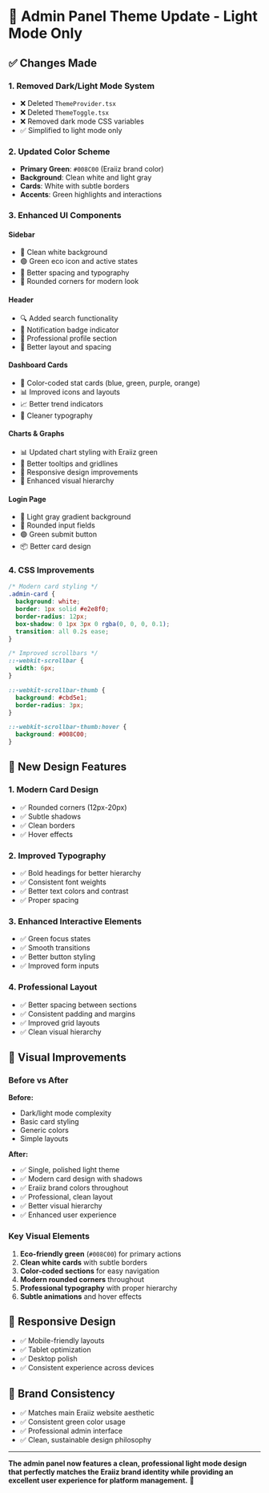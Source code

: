 # 🎨 Admin Panel Theme Update - Light Mode Only

## ✅ **Changes Made**

### **1. Removed Dark/Light Mode System**
- ❌ Deleted `ThemeProvider.tsx`
- ❌ Deleted `ThemeToggle.tsx`
- ❌ Removed dark mode CSS variables
- ✅ Simplified to light mode only

### **2. Updated Color Scheme**
- **Primary Green**: `#008C00` (Eraiiz brand color)
- **Background**: Clean white and light gray
- **Cards**: White with subtle borders
- **Accents**: Green highlights and interactions

### **3. Enhanced UI Components**

#### **Sidebar**
- 🎨 Clean white background
- 🟢 Green eco icon and active states
- 📱 Better spacing and typography
- 🔄 Rounded corners for modern look

#### **Header**
- 🔍 Added search functionality
- 🔔 Notification badge indicator
- 👤 Professional profile section
- 📏 Better layout and spacing

#### **Dashboard Cards**
- 🌈 Color-coded stat cards (blue, green, purple, orange)
- 📊 Improved icons and layouts
- 📈 Better trend indicators
- 🎯 Cleaner typography

#### **Charts & Graphs**
- 📊 Updated chart styling with Eraiiz green
- 🎨 Better tooltips and gridlines
- 📱 Responsive design improvements
- 🎯 Enhanced visual hierarchy

#### **Login Page**
- 🎨 Light gray gradient background
- 📱 Rounded input fields
- 🟢 Green submit button
- 📦 Better card design

### **4. CSS Improvements**
```css
/* Modern card styling */
.admin-card {
  background: white;
  border: 1px solid #e2e8f0;
  border-radius: 12px;
  box-shadow: 0 1px 3px 0 rgba(0, 0, 0, 0.1);
  transition: all 0.2s ease;
}

/* Improved scrollbars */
::-webkit-scrollbar {
  width: 6px;
}

::-webkit-scrollbar-thumb {
  background: #cbd5e1;
  border-radius: 3px;
}

::-webkit-scrollbar-thumb:hover {
  background: #008C00;
}
```

## 🎯 **New Design Features**

### **1. Modern Card Design**
- ✅ Rounded corners (12px-20px)
- ✅ Subtle shadows
- ✅ Clean borders
- ✅ Hover effects

### **2. Improved Typography**
- ✅ Bold headings for better hierarchy
- ✅ Consistent font weights
- ✅ Better text colors and contrast
- ✅ Proper spacing

### **3. Enhanced Interactive Elements**
- ✅ Green focus states
- ✅ Smooth transitions
- ✅ Better button styling
- ✅ Improved form inputs

### **4. Professional Layout**
- ✅ Better spacing between sections
- ✅ Consistent padding and margins
- ✅ Improved grid layouts
- ✅ Clean visual hierarchy

## 🚀 **Visual Improvements**

### **Before vs After**

**Before:**
- Dark/light mode complexity
- Basic card styling
- Generic colors
- Simple layouts

**After:**
- ✅ Single, polished light theme
- ✅ Modern card design with shadows
- ✅ Eraiiz brand colors throughout
- ✅ Professional, clean layout
- ✅ Better visual hierarchy
- ✅ Enhanced user experience

### **Key Visual Elements**
1. **Eco-friendly green** (`#008C00`) for primary actions
2. **Clean white cards** with subtle borders
3. **Color-coded sections** for easy navigation
4. **Modern rounded corners** throughout
5. **Professional typography** with proper hierarchy
6. **Subtle animations** and hover effects

## 📱 **Responsive Design**
- ✅ Mobile-friendly layouts
- ✅ Tablet optimization
- ✅ Desktop polish
- ✅ Consistent experience across devices

## 🎨 **Brand Consistency**
- ✅ Matches main Eraiiz website aesthetic
- ✅ Consistent green color usage
- ✅ Professional admin interface
- ✅ Clean, sustainable design philosophy

---

**The admin panel now features a clean, professional light mode design that perfectly matches the Eraiiz brand identity while providing an excellent user experience for platform management.** 🌟